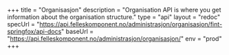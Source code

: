 +++
title = "Organisasjon"
description = "Organisation API is where you get information about the organisation structure."
type = "api"
layout = "redoc"
specUrl = "https://api.felleskomponent.no/administrasjon/organisasjon/fint-springfox/api-docs"
baseUrl = "https://api.felleskomponent.no/administrasjon/organisasjon/"
env = "prod"
+++
